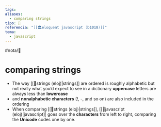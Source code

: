 ```yaml
---
tags: 
aliases:
  - comparing strings
tipo: 📑
referencia: "[[🏛️eloquent javascript (b1018)]]"
tema:
  - javascript
---
```


#nota/📑

# comparing strings 


- The way [[📑strings (eloj)|strings]] are ordered is roughly alphabetic but not really what you’d
expect to see in a dictionary   __uppercase__  letters are always less  than __lowercase__
-  and __nonalphabetic characters__ (!, -, and so on) are also
included in the ordering
- When comparing [[📑strings (eloj)|strings]], [[📑javascript (eloj)|javascript]] goes over the
__characters__ from left to right, comparing the __Unicode__ codes one by one.



